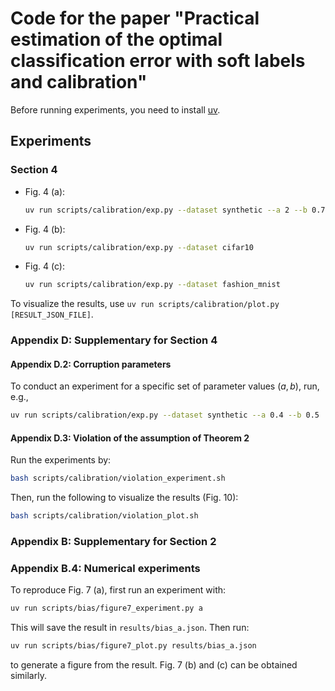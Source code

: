 # Code for the paper "Practical estimation of the optimal classification error with soft labels and calibration"

Before running experiments, you need to install [uv](https://docs.astral.sh/uv/).

## Experiments

### Section 4

- Fig. 4 (a):
  
  ```bash
  uv run scripts/calibration/exp.py --dataset synthetic --a 2 --b 0.7
  ```
  
- Fig. 4 (b):
  
  ```bash
  uv run scripts/calibration/exp.py --dataset cifar10
  ```

- Fig. 4 (c):
  
  ```bash
  uv run scripts/calibration/exp.py --dataset fashion_mnist
  ```

To visualize the results, use `uv run scripts/calibration/plot.py [RESULT_JSON_FILE]`.

### Appendix D: Supplementary for Section 4

#### Appendix D.2: Corruption parameters

To conduct an experiment for a specific set of parameter values $(a, b)$, run, e.g.,

```bash
uv run scripts/calibration/exp.py --dataset synthetic --a 0.4 --b 0.5
```

#### Appendix D.3: Violation of the assumption of Theorem 2

Run the experiments by:

```bash
bash scripts/calibration/violation_experiment.sh
```

Then, run the following to visualize the results (Fig. 10):

```bash
bash scripts/calibration/violation_plot.sh
```

### Appendix B: Supplementary for Section 2

### Appendix B.4: Numerical experiments

To reproduce Fig. 7 (a), first run an experiment with:

```bash
uv run scripts/bias/figure7_experiment.py a
```

This will save the result in `results/bias_a.json`. Then run:

```bash
uv run scripts/bias/figure7_plot.py results/bias_a.json
```

to generate a figure from the result.
Fig. 7 (b) and (c) can be obtained similarly.
